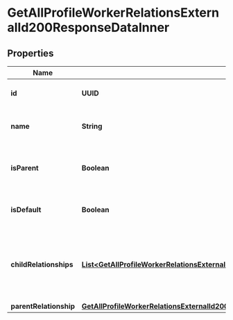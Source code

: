 

# GetAllProfileWorkerRelationsExternalId200ResponseDataInner


## Properties

| Name | Type | Description | Notes |
|------------ | ------------- | ------------- | -------------|
|**id** | **UUID** | The ID of the relation type |  [optional] |
|**name** | **String** | The name of the relation type |  [optional] |
|**isParent** | **Boolean** | Whether this relation is the parent or not |  [optional] |
|**isDefault** | **Boolean** | Whether this relation is default or not |  [optional] |
|**childRelationships** | [**List&lt;GetAllProfileWorkerRelationsExternalId200ResponseDataInnerChildRelationshipsInner&gt;**](GetAllProfileWorkerRelationsExternalId200ResponseDataInnerChildRelationshipsInner.md) | An array containing the information about the child profiles in the relation. |  [optional] |
|**parentRelationship** | [**GetAllProfileWorkerRelationsExternalId200ResponseDataInnerParentRelationship**](GetAllProfileWorkerRelationsExternalId200ResponseDataInnerParentRelationship.md) |  |  [optional] |



